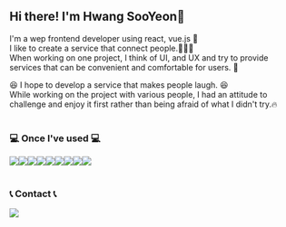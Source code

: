 ## Hi there! I'm Hwang SooYeon👋

I'm a wep frontend developer using react, vue.js 🚀<br>
I like to create a service that connect people.🧑‍🤝‍🧑<br>
When working on one project, I think of UI, and UX and try to provide services that can be convenient and comfortable for users. 💚 <br>

😆 I hope to develop a service that makes people laugh. 😆<br>
While working on the project with various people, I had an attitude to challenge and enjoy it first rather than being afraid of what I didn't try.🔥
<br><br>

### 💻 Once I've used 💻

<div style="display: flex; flex-direction: row;">
  <img src="https://img.shields.io/badge/HTML5-E34F26?style=flat-square&logo=HTML5&logoColor=white"/>
  <img src="https://img.shields.io/badge/CSS3-1572B6?style=flat-square&logo=CSS3&logoColor=white"/>
  <img src="https://img.shields.io/badge/FIGMA-F24E1E?style=flat-square&logo=FIGMA&logoColor=white"/>
  <img src="https://img.shields.io/badge/JavaScript-F7DF1E?style=flat-square&logo=JavaScript&logoColor=black"/>
  <img src="https://img.shields.io/badge/TypeScipt-3178C6?style=flat-square&logo=TypeScript&logoColor=white"/>
  <img src="https://img.shields.io/badge/React-61DAFB?style=flat-square&logo=React&logoColor=white"/>
  <img src="https://img.shields.io/badge/ReactNative-0088CC?style=flat-square&logo=React&logoColor=white"/>
  <img src="https://img.shields.io/badge/Vue.js-4FC08D?style=flat-square&logo=Vue.js&logoColor=white"/>
  <img src="https://img.shields.io/badge/Java-176E88?style=flat-square&logo=Java&logoColor=white"/>
</div><br>

### 📞 Contact 📞

<div style="display:flex; flex-direction:row;">
    <a href="mailto:a96908798@gmail.com">
        <img src="https://img.shields.io/badge/Gmail-EA4335?style=flat-square&logo=Gmail&logoColor=white"/>
    </a>
</div><br>

<!--
**H-sooyeon/H-sooyeon** is a ✨ _special_ ✨ repository because its `README.md` (this file) appears on your GitHub profile.

Here are some ideas to get you started:

- 🔭 I’m currently working on ...
- 🌱 I’m currently learning ...
- 👯 I’m looking to collaborate on ...
- 🤔 I’m looking for help with ...
- 💬 Ask me about ...
- 📫 How to reach me: ...
- 😄 Pronouns: ...
- ⚡ Fun fact: ...
-->
